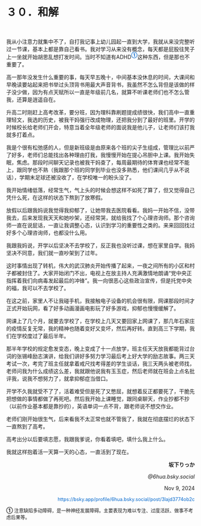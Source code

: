   <h1>３０．和解</h1>

  <p>&#160;</p>

  <p>我从小注意力就集中不了，自打我记事上幼儿园起一直到大学，我就从来没完整听过一节课，基本上都是靠自己看书。我对学习从来没有概念，每天都是屁股往凳子上一坐就开始胡思乱想打发时间。当时不知道有ADHD<sup><a id="footnote-32-1-backlink" href="javascript:void(0)" onclick="document.getElementById(&quot;footnote-32-1&quot;).scrollIntoView({behavior: &quot;smooth&quot;}); document.getElementById(&quot;footnote-32-1&quot;).style.backgroundColor=&quot;yellow&quot;; setTimeout(function(){document.getElementById(&quot;footnote-32-1&quot;).style.backgroundColor=&quot;&quot;;}, 2000);" style="text-decoration: none; color: #0066cc; font-weight: bold;; cursor: pointer;">①</a></sup>这种东西，但是那也不重要了。</p>

  <p>高一那年没发生什么重要的事，每天早五晚十，中间基本没休息的时间，大课间和早晚读要站起来把书举过头顶背书用最大声音背书，我虽然不怎么背但是该做的样子没少做，因为有点天赋所以一直是年级前几名，就算不听课老师们也不怎么管我，还算是逍遥自在。</p>

  <p>升高二时刚赶上高考改革，要分班，因为理科靠刷题提成绩很快，我们高中一直重理轻文，我选的历史，被我干妈强行改成物理，还把我分到了最好的班里。开学的时候校长给老师们开会，特意当着全年级老师的面说我是他儿子，让老师们该打我就多打着点。</p>

  <p>我是个很有松弛感的人，但是新班级是由原来各个班的尖子生组成，管理比以前严了好多，老师们总能找出各种理由打我，我慢慢开始在提心吊胆中上课。我开始失眠，焦虑。那段时间聊天记录也被我干妈查了，每周最期待的体育课也经常不能上，跟同学也不熟（我跟那个班的同学到毕业也没多熟悉，他们课间几乎从不说话），学期末足球还被没收了，在学校唯一的盼头没了。</p>

  <p>我开始情绪低落，经常生气，气上头的时候会想这样不如死了算了，但又觉得自己凭什么死，在这样的状态下熬到了放寒假。</p>

  <p>放假以后跟我妈说我觉得我抑郁了，让她带我去医院看看。我妈一开始不信，没带我去，后来发现我天天和她吵架，还经常哭，就给我找了个心理咨询师。那个咨询师一直在说屁话，一直让我调整心态，认识到学习的重要性之类的。来来回回找过好多个心理咨询师，也都没什么用。</p>

  <p>我跟我妈说，开学以后坚决不去学校了，反正我也没听过课，想在家里自学。我妈坚决不同意，我们就一直吵架到了过年。</p>

  <p>这时事情出现了转机，伟大的武汉肺炎开始传播了起来，一夜之间所有的小区和村子都被封住了。大家开始闭门不出，电视上在放主持人充满激情地朗诵“党中央正指挥着我们向病毒发起最后的冲锋”。我一向很恶心这些政治宣传，但是托党中央的福，我可以不去学校了。</p>

  <p>在这之前，家里人不让我碰手机，我接触电子设备的机会很有限，网课那段时间才正式开始玩网，看了好多动画漫画电影玩了好多游戏，抑郁也慢慢缓解了。</p>

  <p>网课上了几个月，就要去学校了，在学校上几天又要回家上网课了，那几年石家庄的疫情反复无常，我的精神也随着变好又变坏，然后再好转。直到高三下学期，我们在学校度过了最后半年。</p>

  <p>那半年学校的规定愈发变态，晚上变成了十一点放学，班主任天天放我都能背过台词的张锡峰励志演讲，给我们讲好多努力学习最后考上好大学的励志故事。两三天考试一次，考完了班主任就拿着戒尺找考得差的学生谈话，我三天两头被老师找，老师问我为什么成绩这么差，我就跟他说我有玉玉症，然后老师就在班会上点名批评我，说我不想努力了，就拿抑郁症当借口。</p>

  <p>开学不久我就受不了了，活着难受但是死了又憋屈，就想着反正都要死了，干脆先把想做的事情都做了再死吧。然后我开始上课睡觉，跟同桌聊天，作业抄都不抄（以前作业基本都是靠抄的），英语单词一点不背，跟老师说不想交作业。</p>

  <p>老师们刚开始很生气，后来看我不太正常也就不管我了，我就在彻底摆烂的状态下一直熬到了高考。</p>

  <p>高考出分以后要填志愿，我跟我爹说，你看着填吧，填什么我上什么。</p>

  <p>我就这样抱着活一天算一天的心态，一直活到了现在。</p>

  <p style="text-align: right; font-weight: bold;">坂下りっか</p>

  <p style="text-align: right; font-style: italic;">@6hua.bsky.social</p>

  <p style="text-align: right;">Nov 9, 2024</p>

  <p style="text-align: right;"><a href="https://bsky.app/profile/6hua.bsky.social/post/3lajd3774ob2c" style="text-decoration: none; color: #0066cc; font-size: 0.9em;">https://bsky.app/profile/6hua.bsky.social/post/3lajd3774ob2c</a></p>

  <p style="margin-top: 1em; font-size: 0.9em; line-height: 1.5;"><a id="footnote-32-1" href="javascript:void(0)" onclick="document.getElementById(&quot;footnote-32-1-backlink&quot;).scrollIntoView({behavior: &quot;smooth&quot;}); document.getElementById(&quot;footnote-32-1-backlink&quot;).style.backgroundColor=&quot;yellow&quot;; setTimeout(function(){document.getElementById(&quot;footnote-32-1-backlink&quot;).style.backgroundColor=&quot;&quot;;}, 2000);" style="text-decoration: none; font-weight: bold;; cursor: pointer;">①</a> 注意缺陷多动障碍，是一种神经发展障碍。主要表现为难以专注、过度活跃、做事不考虑后果等。</p>
